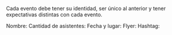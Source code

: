 Cada evento debe tener su identidad, ser único al anterior y tener expectativas
distintas con cada evento.

Nombre:
Cantidad de asistentes:
Fecha y lugar:
Flyer:
Hashtag:
